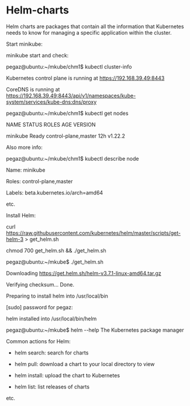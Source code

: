 # Helm-charts
Helm charts are packages that contain all the information that Kubernetes needs to know for managing a specific application within the cluster.

Start minikube:

minikube start and check:

pegaz@ubuntu:~/mkube/chm1$ kubectl cluster-info

Kubernetes control plane is running at https://192.168.39.49:8443

CoreDNS is running at https://192.168.39.49:8443/api/v1/namespaces/kube-system/services/kube-dns:dns/proxy

pegaz@ubuntu:~/mkube/chm1$ kubectl get nodes

NAME       STATUS   ROLES                  AGE   VERSION

minikube   Ready    control-plane,master   12h   v1.22.2

Also more info:

pegaz@ubuntu:~/mkube/chm1$ kubectl describe node

Name:               minikube

Roles:              control-plane,master

Labels:             beta.kubernetes.io/arch=amd64

etc.

Install Helm:

curl https://raw.githubusercontent.com/kubernetes/helm/master/scripts/get-helm-3 > get_helm.sh

chmod 700 get_helm.sh && ./get_helm.sh

pegaz@ubuntu:~/mkube$ ./get_helm.sh 

Downloading https://get.helm.sh/helm-v3.7.1-linux-amd64.tar.gz

Verifying checksum... Done.

Preparing to install helm into /usr/local/bin

[sudo] password for pegaz: 

helm installed into /usr/local/bin/helm

pegaz@ubuntu:~/mkube$ helm --help
The Kubernetes package manager

Common actions for Helm:

- helm search:    search for charts

- helm pull:      download a chart to your local directory to view

- helm install:   upload the chart to Kubernetes

- helm list:      list releases of charts

etc.





